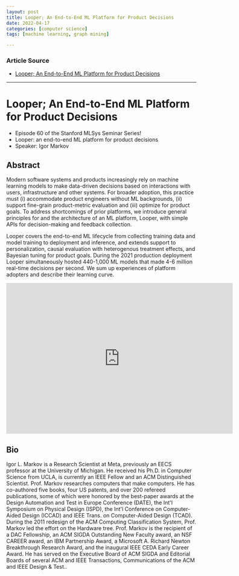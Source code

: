 ```yaml
---
layout: post
title: Looper; An End-to-End ML Platform for Product Decisions
date: 2022-04-17
categories: [computer science]
tags: [machine learning, graph mining]

---
```


### Article Source

* [Looper; An End-to-End ML Platform for Product Decisions](https://www.youtube.com/watch?v=UAZHJK9VWPY)


---

# Looper; An End-to-End ML Platform for Product Decisions

* Episode 60 of the Stanford MLSys Seminar Series!
* Looper: an end-to-end ML platform for product decisions
* Speaker: Igor Markov

## Abstract
Modern software systems and products increasingly rely on machine learning models to make data-driven decisions based on interactions with users, infrastructure and other systems. For broader adoption, this practice must (i) accommodate product engineers without ML backgrounds, (ii) support fine-grain product-metric evaluation and (iii) optimize for product goals. To address shortcomings of prior platforms, we introduce general principles for and the architecture of an ML platform, Looper, with simple APIs for decision-making and feedback collection.

Looper covers the end-to-end ML lifecycle from collecting training data and model training to deployment and inference, and extends support to personalization, causal evaluation with heterogenous treatment effects, and Bayesian tuning for product goals. During the 2021 production deployment Looper simultaneously hosted 440-1,000 ML models that made 4-6 million real-time decisions per second. We sum up experiences of platform adopters and describe their learning curve.

<iframe width="600" height="400" src="https://www.youtube.com/embed/UAZHJK9VWPY" title="YouTube video player" frameborder="0" allow="accelerometer; autoplay; clipboard-write; encrypted-media; gyroscope; picture-in-picture" allowfullscreen></iframe>

## Bio
Igor L. Markov is a Research Scientist at Meta, previously an EECS professor at the University of Michigan. He received his Ph.D. in Computer Science from UCLA, is currently an IEEE Fellow and an ACM Distinguished Scientist. Prof. Markov researches computers that make computers. He has co-authored five books, four US patents, and over 200 refereed publications, some of which were honored by the best-paper awards at the Design Automation and Test in Europe Conference (DATE), the Int'l Symposium on Physical Design (ISPD), the Int'l Conference on Computer-Aided Design (ICCAD) and IEEE Trans. on Computer-Aided Design (TCAD). During the 2011 redesign of the ACM Computing Classification System, Prof. Markov led the effort on the Hardware tree. Prof. Markov is the recipient of a DAC Fellowship, an ACM SIGDA Outstanding New Faculty award, an NSF CAREER award, an IBM Partnership Award, a Microsoft A. Richard Newton Breakthrough Research Award, and the inaugural IEEE CEDA Early Career Award. He has served on the Executive Board of ACM SIGDA and Editorial Boards of several ACM and IEEE Transactions, Communications of the ACM and IEEE Design & Test..